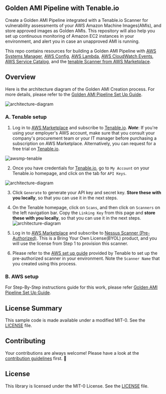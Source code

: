 ## Golden AMI Pipeline with Tenable.io

Create a Golden AMI Pipeline integrated with a Tenable.io Scanner for vulnerability assessments of your AWS Amazon Machine Images(AMIs), and store approved images as Golden AMIs. This repository will also help you set up continuous monitoring of Amazon EC2 instances in your environment, and alert you in case an unapproved AMI is running. 

This repo contains resources for building a Golden AMI Pipeline with [AWS Systems Manager](https://aws.amazon.com/systems-manager/), [AWS Config](https://aws.amazon.com/config/), [AWS Lambda](https://aws.amazon.com/lambda/), [AWS CloudWatch Events](https://docs.aws.amazon.com/AmazonCloudWatch/latest/events/WhatIsCloudWatchEvents.html), [AWS Service Catalog](https://aws.amazon.com/servicecatalog/), and the [tenable Scanner from AWS Marketplace](https://aws.amazon.com/marketplace/pp/B01LXCD58S?qid=1575925595168&sr=0-1&ref_=srh_res_product_title).


## Overview
Here is the architecture diagram of the Golden AMI Creation process. For more details, please refer to the [Golden AMI Pipeline Set Up Guide](/resources/docs/Golden-AMI-Pipeline-Guide-Version1.3.docx).

![architecture-diagram](/resources/images/arch-diagram.png)

### A. Tenable setup
1. Log in to [AWS Marketplace](https://aws.amazon.com/marketplace/pp/B07J2HN7KV?qid=1571182872249&sr=0-1&ref_=srh_res_product_title) and subscribe to [Tenable.io](https://aws.amazon.com/marketplace/pp/B07J2HN7KV?qid=1571182872249&sr=0-1&ref_=srh_res_product_title). 
**_Note_**: If you're using your employer's AWS account, make sure that you consult your company's procurement team or your IT manager before purchasing a subscription on AWS Marketplace. Alternatively, you can request for a free trial on [Tenable.io](https://www.tenable.com/try).

![awsmp-tenable](/resources/images/awsmp-tenable.png)



2. Once you have credentials for [Tenable.io](www.tenable.io), go to `My Account` on your Tenable.io homepage, and click on the tab for `API Keys`.

![architecture-diagram](/resources/images/api-key.png)


3. Click `Generate` to generate your API key and secret key. **Store these with you locally**, so that you can use it in the next steps.

4. On the Tenable homepage, click on `Scans`, and then click on `Scanners` on the left navigation bar. Copy the `Linking Key` from this page and **store these with you locally**, so that you can use it in the next steps.
![architecture-diagram](/resources/images/linking-key.png)

5. Log in to [AWS Marketplace](https://aws.amazon.com/marketplace/pp/B01LXCD58S?qid=1571184129453&sr=0-1&ref_=srh_res_product_title) and subscribe to [Nessus Scanner (Pre-Authorized)](https://aws.amazon.com/marketplace/pp/B01LXCD58S?qid=1571184129453&sr=0-1&ref_=srh_res_product_title). This is a Bring Your Own License(BYOL) product, and you will use the license from Step 1 to provision this scanner.

6. Please refer to the [AWS set up guide](https://docs.tenable.com/other/TenableioAWSIntegrationGuide.pdf) provided by Tenable to set up the pre-authorized scanner in your environment. Note the `Scanner Name` that you created using this process.

### B. AWS setup

For Step-By-Step instructions guide for this work, please refer [Golden AMI Pipeline Set Up Guide](/resources/docs/Golden-AMI-Pipeline-Guide-Version1.3.docx).

## License Summary
This sample code is made available under a modified MIT-0. See the [LICENSE](LICENSE) file.

## Contributing
Your contributions are always welcome! Please have a look at the [contribution guidelines](CONTRIBUTING.md) first. :tada:

## License
This library is licensed under the MIT-0 License. See the [LICENSE](LICENSE) file.

